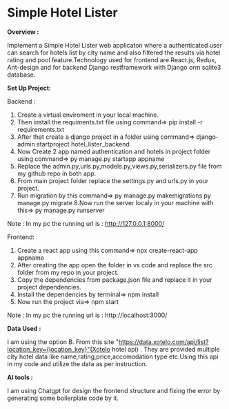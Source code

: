 # Simple Hotel Lister

**Overview :**

Implement a Simple Hotel Lister web applicaton where a authenticated user can search for hotels list by city name and also filtered the results via hotel rating and pool feature.Technology used for frontend are React.js, Redux, Ant-design and for backend Django restframework with Django orm sqlite3 database.

**Set Up Project:**

Backend : 
1. Create a virtual enviroment in your local machine.
2. Then install the requiments.txt file using command=>   pip install -r requirements.txt
3. After that create a django project in a folder using command=>   django-admin startproject hotel_lister_backend
4. Now Create 2 app named authentication and hotels in project folder using command=>  py manage.py startapp appname
5. Replace the admin.py,urls.py,models.py,views.py,serializers.py file from my github repo in both app.
6. From main project folder replace the settings.py and urls.py in your project.
7. Run migration by this command=>  py manage.py makemigrations
                                    py manage.py migrate
8.Now run the server localy in your machine with this=>  py manage.py runserver

Note : In my pc the running url is : http://127.0.0.1:8000/

Frontend:
1. Create a react app using this command=> npx create-react-app appname
2. After creating the app open the folder in vs code and replace the src folder from my repo in your project.
3. Copy the dependencies from package.json file and replace it in your project dependencies.
4. Install the dependencies by terminal=> npm install
5. Now run the project via=>  npm start

Note : In my pc the running url is : http://localhost:3000/

**Data Used :**

I am using the option B. From this site "https://data.xotelo.com/api/list?location_key={location_key}"(Xotelo hotel api) . They are provided multiple city hotel data like name,rating,price,accomodation type etc.Using this api in my code and utilize the data as per instruction.

**AI tools :**

I am using Chatgpt for design the frontend structure and fixing the error by generating some boilerplate code by it.

